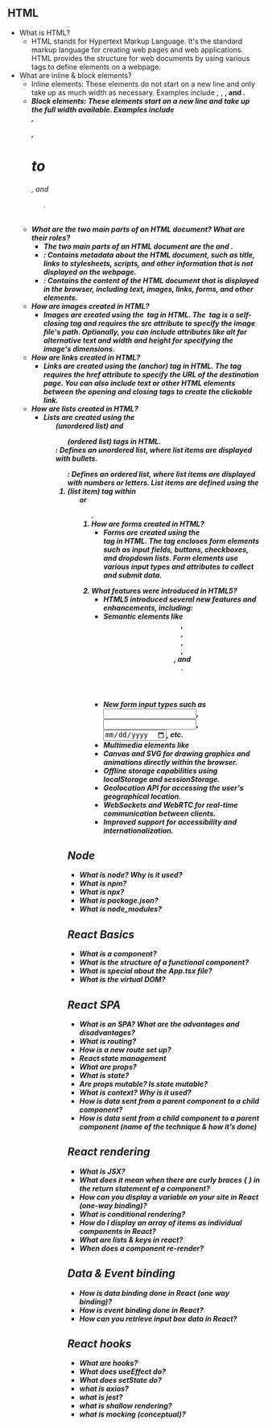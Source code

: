 ## HTML
- What is HTML?
    - HTML stands for Hypertext Markup Language. It's the standard markup language for creating web pages and web applications. HTML provides the structure for web documents by using various tags to define elements on a webpage.
- What are inline & block elements?
    - Inline elements: These elements do not start on a new line and only take up as much width as necessary. Examples include <span>, <a>, <strong>, and <em>.
    - Block elements: These elements start on a new line and take up the full width available. Examples include <div>, <p>, <h1> to <h6>, and <ul>.
- What are the two main parts of an HTML document? What are their roles?
    - The two main parts of an HTML document are the <head> and <body>.
    - <head>: Contains metadata about the HTML document, such as title, links to stylesheets, scripts, and other information that is not displayed on the webpage.
    - <body>: Contains the content of the HTML document that is displayed in the browser, including text, images, links, forms, and other elements.
- How are images created in HTML?
    - Images are created using the <img> tag in HTML. The <img> tag is a self-closing tag and requires the src attribute to specify the image file's path. Optionally, you can include attributes like alt for alternative text and width and height for specifying the image's dimensions.
- How are links created in HTML?
    - Links are created using the <a> (anchor) tag in HTML. The <a> tag requires the href attribute to specify the URL of the destination page. You can also include text or other HTML elements between the opening and closing <a> tags to create the clickable link.
- How are lists created in HTML?
    - Lists are created using the <ul> (unordered list) and <ol> (ordered list) tags in HTML.
    <ul>: Defines an unordered list, where list items are displayed with bullets.
    <ol>: Defines an ordered list, where list items are displayed with numbers or letters.
    List items are defined using the <li> (list item) tag within <ul> or <ol>.
- How are forms created in HTML?
    - Forms are created using the <form> tag in HTML. The <form> tag encloses form elements such as input fields, buttons, checkboxes, and dropdown lists. Form elements use various input types and attributes to collect and submit data.
- What features were introduced in HTML5?
    - HTML5 introduced several new features and enhancements, including:
    - Semantic elements like <header>, <footer>, <nav>, <article>, <section>, and <aside>.
    - New form input types such as <input type="email">, <input type="url">, <input type="date">, etc.
    - Multimedia elements like <audio> and <video> for embedding audio and video content.
    - Canvas and SVG for drawing graphics and animations directly within the browser.
    - Offline storage capabilities using localStorage and sessionStorage.
    - Geolocation API for accessing the user's geographical location.
    - WebSockets and WebRTC for real-time communication between clients.
    - Improved support for accessibility and internationalization.

## Node
- What is node? Why is it used?
- What is npm?
- What is npx?
- What is package.json?
- What is node_modules?

## React Basics
- What is a component?
- What is the structure of a functional component?
- What is special about the App.tsx file?
- What is the virtual DOM?

## React SPA
- What is an SPA? What are the advantages and disadvantages?
- What is routing?
- How is a new route set up?
- React state management
- What are props?
- What is state?
- Are props mutable? Is state mutable?
- What is context? Why is it used?
- How is data sent from a parent component to a child component?
- How is data sent from a child component to a parent component (name of the technique & how it’s done)

## React rendering
- What is JSX?
- What does it mean when there are curly braces { } in the return statement of a component?
- How can you display a variable on your site in React (one-way binding)?
- What is conditional rendering?
- How do I display an array of items as individual components in React?
- What are lists & keys in react?
- When does a component re-render?

## Data & Event binding
- How is data binding done in React (one way binding)?
- How is event binding done in React?
- How can you retrieve input box data in React?

## React hooks
- What are hooks?
- What does useEffect do?
- What does setState do?
- what is axios?
- what is jest?
- what is shallow rendering?
- what is mocking (conceptual)?